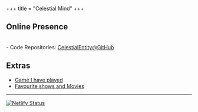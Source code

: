 +++
title = "Celestial Mind"
+++

## Online Presence
<div id="statuscafe"><div id="statuscafe-username"></div><div id="statuscafe-content"></div></div><script src="https://status.cafe/current-status.js?name=celestialentity" defer></script><br>
- Code Repositories: <a href="https://github.com/stardoom4">CelestialEntity@GitHub</a>

## Extras

- [Game I have played](@/game.md)
- [Favourite shows and Movies](@/show.md)
***
[![Netlify Status](https://api.netlify.com/api/v1/badges/b26693c3-af15-4304-ac1a-0a23583bbc2b/deploy-status)](https://app.netlify.com/sites/zola40/deploys)

